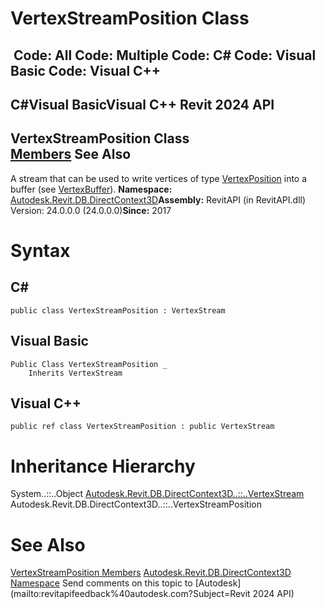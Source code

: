 # VertexStreamPosition Class

﻿
 Code: All Code: Multiple Code: C# Code: Visual Basic Code: Visual C++   
---  
C#Visual BasicVisual C++
Revit 2024 API  
---  
VertexStreamPosition Class  
[Members](66b226fb-39e9-96ab-5f37-7ac61af668d6.md "VertexStreamPosition Members") See Also  
---  
A stream that can be used to write vertices of type [VertexPosition](718e49aa-9e17-6f2d-2013-141b5cfeefdd.md "VertexPosition Class") into a buffer (see [VertexBuffer](329e5617-ce46-a993-1131-85c64f0842f2.md "VertexBuffer Class")). 
**Namespace:** [Autodesk.Revit.DB.DirectContext3D](f4ba10f0-55ea-5344-173b-688405391794.md "Autodesk.Revit.DB.DirectContext3D Namespace")**Assembly:** RevitAPI (in RevitAPI.dll) Version: 24.0.0.0 (24.0.0.0)**Since:** 2017 
# Syntax
C#  
---  
```text
public class VertexStreamPosition : VertexStream
```
  
Visual Basic  
---  
```text
Public Class VertexStreamPosition _
	Inherits VertexStream
```
  
Visual C++  
---  
```text
public ref class VertexStreamPosition : public VertexStream
```
  
# Inheritance Hierarchy
System..::..Object [Autodesk.Revit.DB.DirectContext3D..::..VertexStream](a7a2d911-e3e4-84a7-a0c2-6aa5a28ae2ed.md "VertexStream Class") Autodesk.Revit.DB.DirectContext3D..::..VertexStreamPosition
# See Also
[VertexStreamPosition Members](66b226fb-39e9-96ab-5f37-7ac61af668d6.md "VertexStreamPosition Members")
[Autodesk.Revit.DB.DirectContext3D Namespace](f4ba10f0-55ea-5344-173b-688405391794.md "Autodesk.Revit.DB.DirectContext3D Namespace")
Send comments on this topic to [Autodesk](mailto:revitapifeedback%40autodesk.com?Subject=Revit 2024 API)